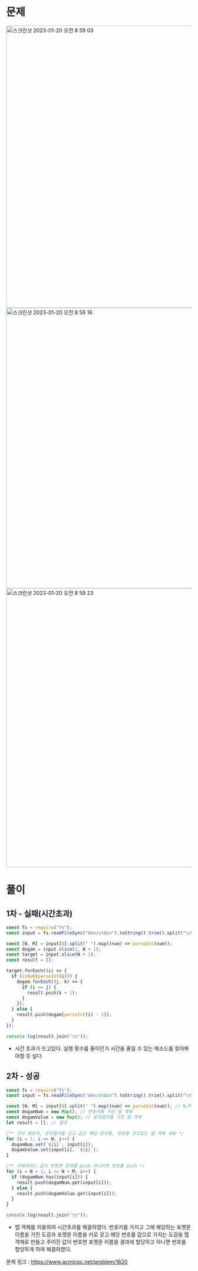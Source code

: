 # 문제

<img width="764" alt="스크린샷 2023-01-20 오전 8 59 03" src="https://user-images.githubusercontent.com/103481518/213588585-44339bfa-2c40-4ee3-bcb0-66331b3cbe4e.png">


<img width="760" alt="스크린샷 2023-01-20 오전 8 59 16" src="https://user-images.githubusercontent.com/103481518/213588605-c2345e67-3c6b-413a-b383-4d0b939cc9aa.png">

<img width="756" alt="스크린샷 2023-01-20 오전 8 59 23" src="https://user-images.githubusercontent.com/103481518/213588608-7d257c9a-e0fc-4099-8eed-5345c2b0bef4.png">


# 풀이

## 1차 - 실패(시간초과)

```javascript
const fs = require("fs");
const input = fs.readFileSync("dev/stdin").toString().trim().split("\n");

const [N, M] = input[0].split(" ").map((num) => parseInt(num));
const dogam = input.slice(1, N + 1);
const target = input.slice(N + 1);
const result = [];

target.forEach((i) => {
  if (isNaN(parseInt(i))) {
    dogam.forEach((j, k) => {
      if (i == j) {
        result.push(k + 1);
      }
    });
  } else {
    result.push(dogam[parseInt(i) - 1]);
  }
});

console.log(result.join("\n"));
```

- 시간 초과가 뜨고있다. 실행 횟수를 줄이던가 시간을 줄일 수 있는 메소드를 찾아봐야할 듯 싶다.

## 2차 - 성공

```javascript
const fs = require("fs");
const input = fs.readFileSync("dev/stdin").toString().trim().split("\n");

const [N, M] = input[0].split(" ").map((num) => parseInt(num)); // N,M
const dogamNum = new Map(); // 번호키를 가진 맵 객체
const dogamValue = new Map(); // 문자열키를 가진 맵 객체
let result = []; // 결과

/** 각각 번호키, 문자열키를 갖고 값은 해당 문자열, 번호를 갖고있는 맵 객체 세팅 */
for (i = 1; i <= N; i++) {
  dogamNum.set(`${i}`, input[i]);
  dogamValue.set(input[i], `${i}`);
}

/** 구해야하는 값이 번호면 문자열 push 아니라면 번호를 push */
for (i = N + 1; i <= N + M; i++) {
  if (dogamNum.has(input[i])) {
    result.push(dogamNum.get(input[i]));
  } else {
    result.push(dogamValue.get(input[i]));
  }
}

console.log(result.join("\n"));
```

- 맵 객체를 이용하여 시간초과를 해결하였다. 번호키를 가지고 그에 해당하는 포켓몬 이름을 가진 도감과 포켓몬 이름을 키로 갖고 해당 번호를 값으로 가지는 도감을 맵 객체로 만들고 주어진 값이 번호면 포켓몬 이름을 결과에 할당하고 아니면 번호를 할당하게 하여 해결하였다.


문제 링크 : https://www.acmicpc.net/problem/1620
